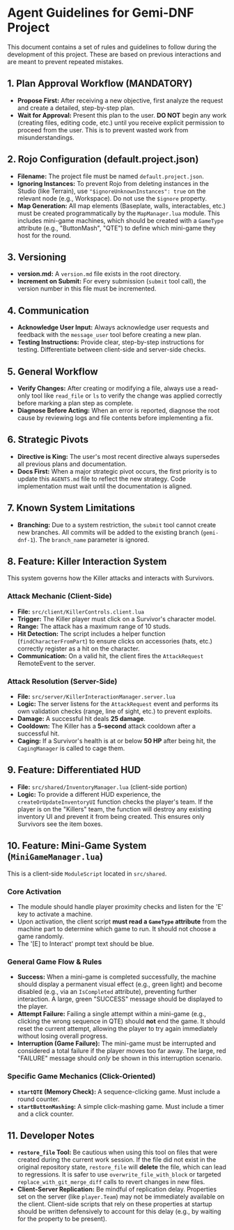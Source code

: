 # Agent Guidelines for Gemi-DNF Project

This document contains a set of rules and guidelines to follow during the development of this project. These are based on previous interactions and are meant to prevent repeated mistakes.

## 1. Plan Approval Workflow (MANDATORY)
- **Propose First:** After receiving a new objective, first analyze the request and create a detailed, step-by-step plan.
- **Wait for Approval:** Present this plan to the user. **DO NOT** begin any work (creating files, editing code, etc.) until you receive explicit permission to proceed from the user. This is to prevent wasted work from misunderstandings.

## 2. Rojo Configuration (default.project.json)
- **Filename:** The project file must be named `default.project.json`.
- **Ignoring Instances:** To prevent Rojo from deleting instances in the Studio (like Terrain), use `"$ignoreUnknownInstances": true` on the relevant node (e.g., Workspace). Do not use the `$ignore` property.
- **Map Generation:** All map elements (Baseplate, walls, interactables, etc.) must be created programmatically by the `MapManager.lua` module. This includes mini-game machines, which should be created with a `GameType` attribute (e.g., "ButtonMash", "QTE") to define which mini-game they host for the round.

## 3. Versioning
- **version.md:** A `version.md` file exists in the root directory.
- **Increment on Submit:** For every submission (`submit` tool call), the version number in this file must be incremented.

## 4. Communication
- **Acknowledge User Input:** Always acknowledge user requests and feedback with the `message_user` tool before creating a new plan.
- **Testing Instructions:** Provide clear, step-by-step instructions for testing. Differentiate between client-side and server-side checks.

## 5. General Workflow
- **Verify Changes:** After creating or modifying a file, always use a read-only tool like `read_file` or `ls` to verify the change was applied correctly before marking a plan step as complete.
- **Diagnose Before Acting:** When an error is reported, diagnose the root cause by reviewing logs and file contents before implementing a fix.

## 6. Strategic Pivots
- **Directive is King:** The user's most recent directive always supersedes all previous plans and documentation.
- **Docs First:** When a major strategic pivot occurs, the first priority is to update this `AGENTS.md` file to reflect the new strategy. Code implementation must wait until the documentation is aligned.

## 7. Known System Limitations
- **Branching:** Due to a system restriction, the `submit` tool cannot create new branches. All commits will be added to the existing branch (`gemi-dnf-1`). The `branch_name` parameter is ignored.

## 8. Feature: Killer Interaction System
This system governs how the Killer attacks and interacts with Survivors.

### Attack Mechanic (Client-Side)
- **File:** `src/client/KillerControls.client.lua`
- **Trigger:** The Killer player must click on a Survivor's character model.
- **Range:** The attack has a maximum range of 10 studs.
- **Hit Detection:** The script includes a helper function (`findCharacterFromPart`) to ensure clicks on accessories (hats, etc.) correctly register as a hit on the character.
- **Communication:** On a valid hit, the client fires the `AttackRequest` RemoteEvent to the server.

### Attack Resolution (Server-Side)
- **File:** `src/server/KillerInteractionManager.server.lua`
- **Logic:** The server listens for the `AttackRequest` event and performs its own validation checks (range, line of sight, etc.) to prevent exploits.
- **Damage:** A successful hit deals **25 damage**.
- **Cooldown:** The Killer has a **5-second** attack cooldown after a successful hit.
- **Caging:** If a Survivor's health is at or below **50 HP** after being hit, the `CagingManager` is called to cage them.

## 9. Feature: Differentiated HUD
- **File:** `src/shared/InventoryManager.lua` (client-side portion)
- **Logic:** To provide a different HUD experience, the `createOrUpdateInventoryUI` function checks the player's team. If the player is on the "Killers" team, the function will destroy any existing inventory UI and prevent it from being created. This ensures only Survivors see the item boxes.

## 10. Feature: Mini-Game System (`MiniGameManager.lua`)
This is a client-side `ModuleScript` located in `src/shared`.

### Core Activation
- The module should handle player proximity checks and listen for the 'E' key to activate a machine.
- Upon activation, the client script **must read a `GameType` attribute** from the machine part to determine which game to run. It should not choose a game randomly.
- The '[E] to Interact' prompt text should be blue.

### General Game Flow & Rules
- **Success:** When a mini-game is completed successfully, the machine should display a permanent visual effect (e.g., green light) and become disabled (e.g., via an `IsCompleted` attribute), preventing further interaction. A large, green "SUCCESS" message should be displayed to the player.
- **Attempt Failure:** Failing a single attempt within a mini-game (e.g., clicking the wrong sequence in QTE) should **not** end the game. It should reset the current attempt, allowing the player to try again immediately without losing overall progress.
- **Interruption (Game Failure):** The mini-game must be interrupted and considered a total failure if the player moves too far away. The large, red "FAILURE" message should *only* be shown in this interruption scenario.

### Specific Game Mechanics (Click-Oriented)
- **`startQTE` (Memory Check):** A sequence-clicking game. Must include a round counter.
- **`startButtonMashing`:** A simple click-mashing game. Must include a timer and a click counter.

## 11. Developer Notes
- **`restore_file` Tool:** Be cautious when using this tool on files that were created during the current work session. If the file did not exist in the original repository state, `restore_file` will **delete** the file, which can lead to regressions. It is safer to use `overwrite_file_with_block` or targeted `replace_with_git_merge_diff` calls to revert changes in new files.
- **Client-Server Replication:** Be mindful of replication delay. Properties set on the server (like `player.Team`) may not be immediately available on the client. Client-side scripts that rely on these properties at startup should be written defensively to account for this delay (e.g., by waiting for the property to be present).
